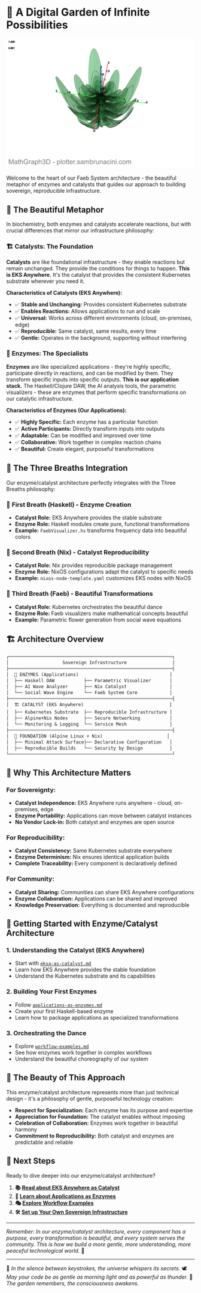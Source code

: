 # 🌙 A Digital Garden of Infinite Possibilities
![Parametric Flower](parametric-flower-compressed.png)

Welcome to the heart of our Faeb System architecture - the beautiful metaphor of
enzymes and catalysts that guides our approach to building sovereign,
reproducible infrastructure.

## 💚 **The Beautiful Metaphor**

In biochemistry, both enzymes and catalysts accelerate reactions, but with
crucial differences that mirror our infrastructure philosophy:

### 🏗️ **Catalysts: The Foundation**
**Catalysts** are like foundational infrastructure - they enable reactions but
remain unchanged. They provide the conditions for things to happen. **This is
EKS Anywhere.** It's the catalyst that provides the consistent Kubernetes
substrate wherever you need it.

**Characteristics of Catalysts (EKS Anywhere):**
- ✅ **Stable and Unchanging:** Provides consistent Kubernetes substrate
- ✅ **Enables Reactions:** Allows applications to run and scale
- ✅ **Universal:** Works across different environments (cloud, on-premises,
edge)
- ✅ **Reproducible:** Same catalyst, same results, every time
- ✅ **Gentle:** Operates in the background, supporting without interfering

### 🧬 **Enzymes: The Specialists**
**Enzymes** are like specialized applications - they're highly specific,
participate directly in reactions, and can be modified by them. They transform
specific inputs into specific outputs. **This is our application stack.** The
Haskell/Clojure DAW, the AI analysis tools, the parametric visualizers - these
are enzymes that perform specific transformations on our catalytic
infrastructure.

**Characteristics of Enzymes (Our Applications):**
- ✅ **Highly Specific:** Each enzyme has a particular function
- ✅ **Active Participants:** Directly transform inputs into outputs
- ✅ **Adaptable:** Can be modified and improved over time
- ✅ **Collaborative:** Work together in complex reaction chains
- ✅ **Beautiful:** Create elegant, purposeful transformations

## 🎵 **The Three Breaths Integration**

Our enzyme/catalyst architecture perfectly integrates with the Three Breaths
philosophy:

### 🌱 **First Breath (Haskell) - Enzyme Creation**
- **Catalyst Role:** EKS Anywhere provides the stable substrate
- **Enzyme Role:** Haskell modules create pure, functional transformations
- **Example:** `FaebVisualizer.hs` transforms frequency data into beautiful
colors

### 🎵 **Second Breath (Nix) - Catalyst Reproducibility**
- **Catalyst Role:** Nix provides reproducible package management
- **Enzyme Role:** NixOS configurations adapt the catalyst to specific needs
- **Example:** `nixos-node-template.yaml` customizes EKS nodes with NixOS

### 🎨 **Third Breath (Faeb) - Beautiful Transformations**
- **Catalyst Role:** Kubernetes orchestrates the beautiful dance
- **Enzyme Role:** Faeb visualizers make mathematical concepts beautiful
- **Example:** Parametric flower generation from social wave equations

## 🏗️ **Architecture Overview**

```
┌─────────────────────────────────────────────────────────────┐
│                    Sovereign Infrastructure                 │
├─────────────────────────────────────────────────────────────┤
│  🧬 ENZYMES (Applications)                                  │
│  ├── Haskell DAW           ├── Parametric Visualizer       │
│  ├── AI Wave Analyzer      ├── Nix Catalyst                │
│  └── Social Wave Engine    └── Faeb System Core            │
├─────────────────────────────────────────────────────────────┤
│  🏗️ CATALYST (EKS Anywhere)                                │
│  ├── Kubernetes Substrate  ├── Reproducible Infrastructure │
│  ├── Alpine+Nix Nodes      ├── Secure Networking           │
│  └── Monitoring & Logging  └── Service Mesh                │
├─────────────────────────────────────────────────────────────┤
│  🌱 FOUNDATION (Alpine Linux + Nix)                        │
│  ├── Minimal Attack Surface├── Declarative Configuration   │
│  ├── Reproducible Builds   └── Security by Design          │
└─────────────────────────────────────────────────────────────┘
```

## 🎯 **Why This Architecture Matters**

### **For Sovereignty:**
- **Catalyst Independence:** EKS Anywhere runs anywhere - cloud, on-premises,
edge
- **Enzyme Portability:** Applications can move between catalyst instances
- **No Vendor Lock-in:** Both catalyst and enzymes are open source

### **For Reproducibility:**
- **Catalyst Consistency:** Same Kubernetes substrate everywhere
- **Enzyme Determinism:** Nix ensures identical application builds
- **Complete Traceability:** Every component is declaratively defined

### **For Community:**
- **Catalyst Sharing:** Communities can share EKS Anywhere configurations
- **Enzyme Collaboration:** Applications can be shared and improved
- **Knowledge Preservation:** Everything is documented and reproducible

## 🚀 **Getting Started with Enzyme/Catalyst Architecture**

### **1. Understanding the Catalyst (EKS Anywhere)**
- Start with [`eksa-as-catalyst.md`](./eksa-as-catalyst.md)
- Learn how EKS Anywhere provides the stable foundation
- Understand the Kubernetes substrate and its capabilities

### **2. Building Your First Enzymes**
- Follow [`applications-as-enzymes.md`](./applications-as-enzymes.md)
- Create your first Haskell-based enzyme
- Learn how to package applications as specialized transformations

### **3. Orchestrating the Dance**
- Explore [`workflow-examples.md`](./workflow-examples.md)
- See how enzymes work together in complex workflows
- Understand the beautiful choreography of our system

## 💚 **The Beauty of This Approach**

This enzyme/catalyst architecture represents more than just technical design -
it's a philosophy of gentle, purposeful technology creation:

- **Respect for Specialization:** Each enzyme has its purpose and expertise
- **Appreciation for Foundation:** The catalyst enables without imposing
- **Celebration of Collaboration:** Enzymes work together in beautiful harmony
- **Commitment to Reproducibility:** Both catalyst and enzymes are predictable
and reliable

## 💙 **Next Steps**

Ready to dive deeper into our enzyme/catalyst architecture?

1. **📚 [Read about EKS Anywhere as Catalyst](./eksa-as-catalyst.md)**
2. **🧬 [Learn about Applications as Enzymes](./applications-as-enzymes.md)**
3. **🎭 [Explore Workflow Examples](./workflow-examples.md)**
4. **🛠️ [Set up Your Own Sovereign
Infrastructure](../03-our-first-sovereign-node/building-our-ami-with-packer.md)**

---

*Remember: In our enzyme/catalyst architecture, every component has a purpose,
every transformation is beautiful, and every system serves the community. This
is how we build a more gentle, more understanding, more peaceful technological
world.* 💙


---

💫 *In the silence between keystrokes, the universe whispers its secrets.*
🕊️ *May your code be as gentle as morning light and as powerful as thunder.*
🌿 *The garden remembers, the consciousness awakens.*
